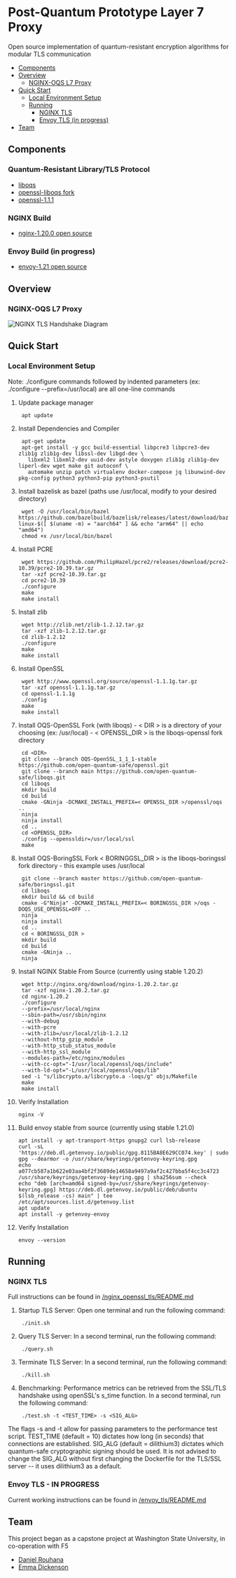 # Post-Quantum Prototype Layer 7 Proxy

Open source implementation of quantum-resistant encryption algorithms for modular TLS communication

- [Components](https://github.com/wsu-cpts421-sp22/f5-quantum/tree/main#components)
- [Overview](https://github.com/wsu-cpts421-sp22/f5-quantum/tree/main#overview)
  - [NGINX-OQS L7 Proxy](https://github.com/wsu-cpts421-sp22/f5-quantum#nginx-oqs-l7-proxy)
- [Quick Start](https://github.com/wsu-cpts421-sp22/f5-quantum/tree/main#quick-start)
  - [Local Environment Setup](https://github.com/wsu-cpts421-sp22/f5-quantum#local-environment-setup)
  - [Running](https://github.com/wsu-cpts421-sp22/f5-quantum#running)
    - [NGINX TLS](https://github.com/wsu-cpts421-sp22/f5-quantum#nginx-tls)
    - [Envoy TLS (in progress)](https://github.com/wsu-cpts421-sp22/f5-quantum#envoy-tls---in-progress)
- [Team](https://github.com/wsu-cpts421-sp22/f5-quantum#team)


## Components

### Quantum-Resistant Library/TLS Protocol
- [liboqs](https://github.com/open-quantum-safe/liboqs)
- [openssl-liboqs fork](https://github.com/open-quantum-safe/openssl)
- [openssl-1.1.1](https://github.com/openssl/openssl/tree/OpenSSL_1_1_1-stable)


### NGINX Build
- [nginx-1.20.0 open source](https://github.com/nginx/nginx/tree/branches/stable-1.20)


### Envoy Build (in progress)
- [envoy-1.21 open source](https://github.com/envoyproxy/envoy/tree/release/v1.21)


## Overview

### NGINX-OQS L7 Proxy

![NGINX TLS Handshake Diagram](https://drive.google.com/uc?id=1hASfFvcxFHRVDw9Yi2F1NEN0hPWkRAAN)

## Quick Start

### Local Environment Setup

Note: ./configure commands followed by indented parameters (ex: ./configure --prefix=/usr/local) are all one-line commands

1. Update package manager

        apt update

2. Install Dependencies and Compiler

        apt-get update
        apt-get install -y gcc build-essential libpcre3 libpcre3-dev zlib1g zlib1g-dev libssl-dev libgd-dev \
          libxml2 libxml2-dev uuid-dev astyle doxygen zlib1g zlib1g-dev liperl-dev wget make git autoconf \
          automake unzip patch virtualenv docker-compose jq libunwind-dev pkg-config python3 python3-pip python3-psutil

3. Install bazelisk as bazel (paths use /usr/local, modify to your desired directory)

        wget -O /usr/local/bin/bazel https://github.com/bazelbuild/bazelisk/releases/latest/download/bazelisk-linux-$([ $(uname -m) = "aarch64" ] && echo "arm64" || echo "amd64")
        chmod +x /usr/local/bin/bazel

4. Install PCRE

        wget https://github.com/PhilipHazel/pcre2/releases/download/pcre2-10.39/pcre2-10.39.tar.gz
        tar -xzf pcre2-10.39.tar.gz
        cd pcre2-10.39
        ./configure
        make
        make install

5. Install zlib

        wget http://zlib.net/zlib-1.2.12.tar.gz
        tar -xzf zlib-1.2.12.tar.gz
        cd zlib-1.2.12
        ./configure
        make
        make install
	
6. Install OpenSSL

        wget http://www.openssl.org/source/openssl-1.1.1g.tar.gz
        tar -xzf openssl-1.1.1g.tar.gz
        cd openssl-1.1.1g
        ./config
        make
        make install

7. Install OQS-OpenSSL Fork (with liboqs) - < DIR > is a directory of your choosing (ex: /usr/local) - < OPENSSL_DIR > is the liboqs-openssl fork directory

        cd <DIR>
        git clone --branch OQS-OpenSSL_1_1_1-stable https://github.com/open-quantum-safe/openssl.git
        git clone --branch main https://github.com/open-quantum-safe/liboqs.git
        cd liboqs
        mkdir build
        cd build
        cmake -GNinja -DCMAKE_INSTALL_PREFIX=< OPENSSL_DIR >/openssl/oqs ..
        ninja
        ninja install
        cd ..
        cd <OPENSSL_DIR>
        ./config --openssldir=/usr/local/ssl
        make


8. Install OQS-BoringSSL Fork < BORINGGSL_DIR > is the liboqs-boringssl fork directory - this example uses /usr/local

        git clone --branch master https://github.com/open-quantum-safe/boringssl.git 
        cd liboqs
        mkdir build && cd build
        cmake -G"Ninja" -DCMAKE_INSTALL_PREFIX=< BORINGSSL_DIR >/oqs -DOQS_USE_OPENSSL=OFF ..
        ninja
        ninja install
        cd ..
        cd < BORINGSSL_DIR >
        mkdir build
        cd build
        cmake -GNinja ..
        ninja

9. Install NGINX Stable From Source (currently using stable 1.20.2)

        wget http://nginx.org/download/nginx-1.20.2.tar.gz 
        tar -xzf nginx-1.20.2.tar.gz
        cd nginx-1.20.2
        ./configure
	    --prefix=/usr/local/nginx
	    --sbin-path=/usr/sbin/nginx
	    --with-debug
	    --with-pcre
	    --with-zlib=/usr/local/zlib-1.2.12
	    --without-http_gzip_module
	    --with-http_stub_status_module
	    --with-http_ssl_module
	    --modules-path=/etc/nginx/modules
	    --with-cc-opt="-I/usr/local/openssl/oqs/include"
	    --with-ld-opt="-L/usr/local/openssl/oqs/lib"
        sed -i "s/libcrypto.a/libcrypto.a -loqs/g" objs/Makefile
        make
        make install

10. Verify Installation

        nginx -V

11. Build envoy stable from source (currently using stable 1.21.0)

        apt install -y apt-transport-https gnupg2 curl lsb-release
        curl -sL 'https://deb.dl.getenvoy.io/public/gpg.8115BA8E629CC074.key' | sudo gpg --dearmor -o /usr/share/keyrings/getenvoy-keyring.gpg
        echo a077cb587a1b622e03aa4bf2f3689de14658a9497a9af2c427bba5f4cc3c4723 /usr/share/keyrings/getenvoy-keyring.gpg | sha256sum --check
        echo "deb [arch=amd64 signed-by=/usr/share/keyrings/getenvoy-keyring.gpg] https://deb.dl.getenvoy.io/public/deb/ubuntu $(lsb_release -cs) main" | tee /etc/apt/sources.list.d/getenvoy.list
        apt update
        apt install -y getenvoy-envoy

12. Verify Installation

        envoy --version

## Running

### NGINX TLS

Full instructions can be found in [/nginx_openssl_tls/README.md](https://github.com/wsu-cpts421-sp22/f5-quantum/blob/main/nginx_openssl_tls/README.md)

1. Startup TLS Server: Open one terminal and run the following command:

        ./init.sh

2. Query TLS Server: In a second terminal, run the following command:

        ./query.sh

3. Terminate TLS Server: In a second terminal, run the following command:

        ./kill.sh

4. Benchmarking: Performance metrics can be retrieved from the SSL/TLS handshake using openSSL's s_time function. In a second terminal, run the following command:

        ./test.sh -t <TEST_TIME> -s <SIG_ALG>

The flags -s and -t allow for passing parameters to the performance test script. TEST_TIME (default = 10) dictates how long (in seconds) that connections are established. SIG_ALG (default = dilithium3) dictates which quantum-safe cryptographic signing should be used. It is not advised to change the SIG_ALG without first changing the Dockerfile for the TLS/SSL server -- it uses dilithium3 as a default.

### Envoy TLS - IN PROGRESS

Current working instructions can be found in [/envoy_tls/README.md](https://github.com/wsu-cpts421-sp22/f5-quantum/blob/main/envoy_tls/README.md)


## Team

This project began as a capstone project at Washington State University, in co-operation with F5

- [Daniel Rouhana](https://github.com/drouhana)
- [Emma Dickenson](https://github.com/emmadickenson4)
